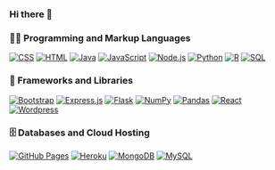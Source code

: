 ### Hi there 👋


<h3>👨‍💻 Programming and Markup Languages</h3>
  <p>
      <a href=""><img alt="CSS" src="https://img.shields.io/badge/CSS-1572B6.svg?logo=css3&logoColor=white"></a>
      <a href=""><img alt="HTML" src="https://img.shields.io/badge/HTML-E34F26.svg?logo=html5&logoColor=white"></a>
      <a href=""><img alt="Java" src="https://custom-icon-badges.demolab.com/badge/Java-007396.svg?logo=java&logoColor=white"></a>
      <a href=""><img alt="JavaScript" src="https://img.shields.io/badge/JavaScript-F7DF1E.svg?logo=javascript&logoColor=black"></a>
      <a href=""><img alt="Node.js" src="https://img.shields.io/badge/Node.js-43853D.svg?logo=node.js&logoColor=white"></a>
      <a href=""><img alt="Python" src="https://img.shields.io/badge/Python-14354C.svg?logo=python&logoColor=white"></a>
      <a href=""><img alt="R" src="https://img.shields.io/badge/R-276DC3.svg?logo=r&logoColor=white"></a>
      <a href=""><img alt="SQL" src="https://custom-icon-badges.demolab.com/badge/SQL-025E8C.svg?logo=database&logoColor=white"></a>
  </p>



<h3>🧰 Frameworks and Libraries</h3>

  <p>
      <a href="#"><img alt="Bootstrap" src="https://img.shields.io/badge/Bootstrap-7952B3.svg?logo=bootstrap&logoColor=white"></a>
      <a href="#"><img alt="Express.js" src="https://img.shields.io/badge/Express.js-404d59.svg?logo=express&logoColor=white"></a>
      <a href="#"><img alt="Flask" src="https://img.shields.io/badge/Flask-000000.svg?logo=flask&logoColor=white"></a>
      <a href="#"><img alt="NumPy" src="https://img.shields.io/badge/Numpy-013243.svg?logo=numpy&logoColor=white"></a>
      <a href="#"><img alt="Pandas" src="https://img.shields.io/badge/Pandas-150458.svg?logo=pandas&logoColor=white"></a>
      <a href="#"><img alt="React" src="https://img.shields.io/badge/React-20232a.svg?logo=react&logoColor=%2361DAFB"></a>
      <a href="#"><img alt="Wordpress" src="https://img.shields.io/badge/Wordpress-21759B?logo=wordpress&logoColor=white"></a>
  </p>
  
<h3>🗄️ Databases and Cloud Hosting</h3>

  <p>
      <a href="#"><img alt="GitHub Pages" src="https://img.shields.io/badge/GitHub%20Pages-327FC7.svg?logo=github&logoColor=white"></a>
      <a href="#"><img alt="Heroku" src="https://img.shields.io/badge/Heroku-430098.svg?logo=heroku&logoColor=white"></a>
      <a href="#"><img alt="MongoDB" src ="https://img.shields.io/badge/MongoDB-4ea94b.svg?logo=mongodb&logoColor=white"></a>
      <a href="#"><img alt="MySQL" src="https://img.shields.io/badge/MySQL-00f.svg?logo=mysql&logoColor=white"></a>
  </p>
